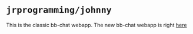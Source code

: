 # `jrprogramming/johnny`
This is the classic bb-chat webapp. The new bb-chat webapp is right [here](https://github.com/BB-Chat/bb-chat-redesigned)
